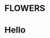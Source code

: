 <html>
<head>
  <h1>FLOWERS</h1>
  <script src="https://cdn.onesignal.com/sdks/web/v16/OneSignalSDK.page.js" defer></script>
<script>
  window.OneSignalDeferred = window.OneSignalDeferred || [];
  OneSignalDeferred.push(function(OneSignal) {
    OneSignal.init({
      appId: "1eac4532-e474-41b5-ac75-4ed95057b4a6",
    });
  });
</script>
</head>
<body>
  
<h1>Hello</h1>

</body>
</html>
